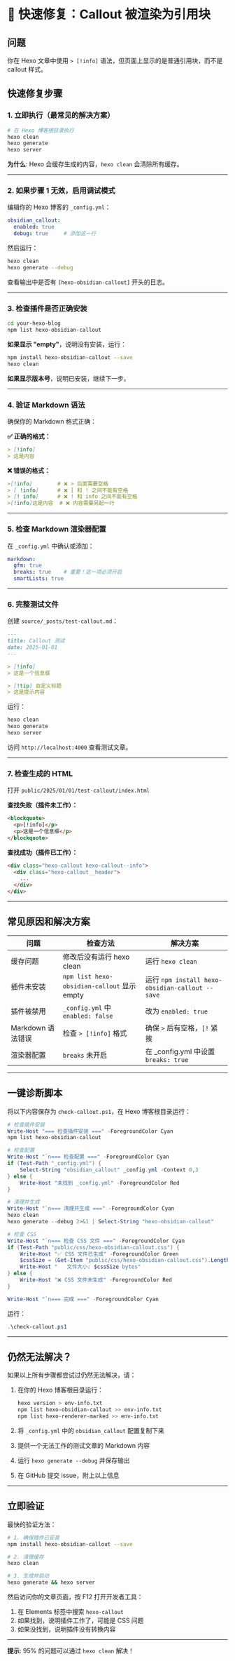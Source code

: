 # 🚨 快速修复：Callout 被渲染为引用块

## 问题
你在 Hexo 文章中使用 `> [!info]` 语法，但页面上显示的是普通引用块，而不是 callout 样式。

## 快速修复步骤

### 1. 立即执行（最常见的解决方案）

```bash
# 在 Hexo 博客根目录执行
hexo clean
hexo generate
hexo server
```

**为什么**: Hexo 会缓存生成的内容，`hexo clean` 会清除所有缓存。

---

### 2. 如果步骤 1 无效，启用调试模式

编辑你的 Hexo 博客的 `_config.yml`：

```yaml
obsidian_callout:
  enabled: true
  debug: true     # 添加这一行
```

然后运行：

```bash
hexo clean
hexo generate --debug
```

查看输出中是否有 `[hexo-obsidian-callout]` 开头的日志。

---

### 3. 检查插件是否正确安装

```bash
cd your-hexo-blog
npm list hexo-obsidian-callout
```

**如果显示 "empty"**，说明没有安装，运行：
```bash
npm install hexo-obsidian-callout --save
hexo clean
```

**如果显示版本号**，说明已安装，继续下一步。

---

### 4. 验证 Markdown 语法

确保你的 Markdown 格式正确：

**✅ 正确的格式：**
```markdown
> [!info]
> 这是内容
```

**❌ 错误的格式：**
```markdown
>[!info]        # ❌ > 后面需要空格
> [ !info]      # ❌ [ 和 ! 之间不能有空格
> [! info]      # ❌ ! 和 info 之间不能有空格
>[!info]这是内容  # ❌ 内容需要另起一行
```

---

### 5. 检查 Markdown 渲染器配置

在 `_config.yml` 中确认或添加：

```yaml
markdown:
  gfm: true
  breaks: true    # 重要！这一项必须开启
  smartLists: true
```

---

### 6. 完整测试文件

创建 `source/_posts/test-callout.md`：

```markdown
---
title: Callout 测试
date: 2025-01-01
---

> [!info]
> 这是一个信息框

> [!tip] 自定义标题
> 这是提示内容
```

运行：
```bash
hexo clean
hexo generate
hexo server
```

访问 `http://localhost:4000` 查看测试文章。

---

### 7. 检查生成的 HTML

打开 `public/2025/01/01/test-callout/index.html`

**查找失败（插件未工作）：**
```html
<blockquote>
  <p>[!info]</p>
  <p>这是一个信息框</p>
</blockquote>
```

**查找成功（插件已工作）：**
```html
<div class="hexo-callout hexo-callout--info">
  <div class="hexo-callout__header">
    ...
  </div>
</div>
```

---

## 常见原因和解决方案

| 问题 | 检查方法 | 解决方案 |
|------|---------|---------|
| 缓存问题 | 修改后没有运行 hexo clean | 运行 `hexo clean` |
| 插件未安装 | `npm list hexo-obsidian-callout` 显示 empty | 运行 `npm install hexo-obsidian-callout --save` |
| 插件被禁用 | `_config.yml` 中 `enabled: false` | 改为 `enabled: true` |
| Markdown 语法错误 | 检查 `> [!info]` 格式 | 确保 `>` 后有空格，`[!` 紧挨 |
| 渲染器配置 | `breaks` 未开启 | 在 _config.yml 中设置 `breaks: true` |

---

## 一键诊断脚本

将以下内容保存为 `check-callout.ps1`，在 Hexo 博客根目录运行：

```powershell
# 检查插件安装
Write-Host "=== 检查插件安装 ===" -ForegroundColor Cyan
npm list hexo-obsidian-callout

# 检查配置
Write-Host "`n=== 检查配置 ===" -ForegroundColor Cyan
if (Test-Path "_config.yml") {
    Select-String "obsidian_callout" _config.yml -Context 0,3
} else {
    Write-Host "未找到 _config.yml" -ForegroundColor Red
}

# 清理并生成
Write-Host "`n=== 清理并生成 ===" -ForegroundColor Cyan
hexo clean
hexo generate --debug 2>&1 | Select-String "hexo-obsidian-callout"

# 检查 CSS
Write-Host "`n=== 检查 CSS 文件 ===" -ForegroundColor Cyan
if (Test-Path "public/css/hexo-obsidian-callout.css") {
    Write-Host "✅ CSS 文件已生成" -ForegroundColor Green
    $cssSize = (Get-Item "public/css/hexo-obsidian-callout.css").Length
    Write-Host "   文件大小: $cssSize bytes"
} else {
    Write-Host "❌ CSS 文件未生成" -ForegroundColor Red
}

Write-Host "`n=== 完成 ===" -ForegroundColor Cyan
```

运行：
```powershell
.\check-callout.ps1
```

---

## 仍然无法解决？

如果以上所有步骤都尝试过仍然无法解决，请：

1. 在你的 Hexo 博客根目录运行：
   ```bash
   hexo version > env-info.txt
   npm list hexo-obsidian-callout >> env-info.txt
   npm list hexo-renderer-marked >> env-info.txt
   ```

2. 将 `_config.yml` 中的 `obsidian_callout` 配置复制下来

3. 提供一个无法工作的测试文章的 Markdown 内容

4. 运行 `hexo generate --debug` 并保存输出

5. 在 GitHub 提交 issue，附上以上信息

---

## 立即验证

最快的验证方法：

```bash
# 1. 确保插件已安装
npm install hexo-obsidian-callout --save

# 2. 清理缓存
hexo clean

# 3. 生成并启动
hexo generate && hexo server
```

然后访问你的文章页面，按 F12 打开开发者工具：

1. 在 Elements 标签中搜索 `hexo-callout`
2. 如果找到，说明插件工作了，可能是 CSS 问题
3. 如果没找到，说明插件没有转换内容

---

**提示**: 95% 的问题可以通过 `hexo clean` 解决！
